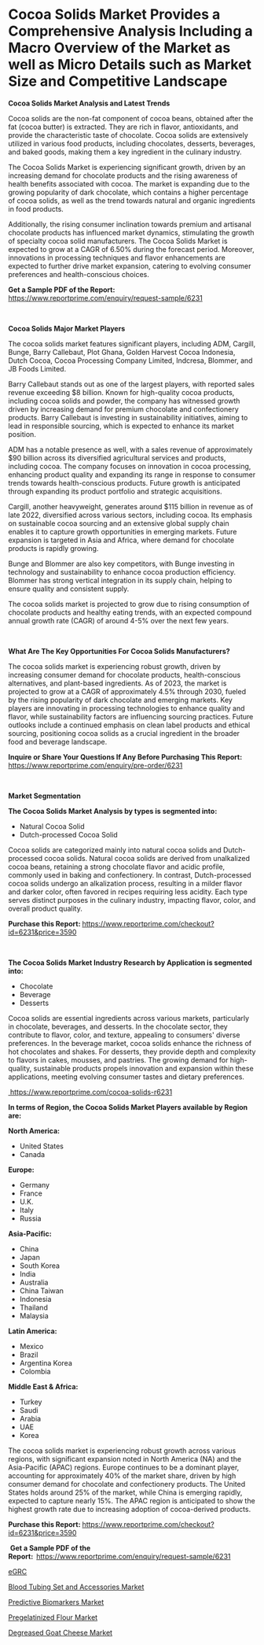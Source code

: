 <p><h1>Cocoa Solids Market Provides a Comprehensive Analysis Including a Macro Overview of the Market as well as Micro Details such as Market Size and Competitive Landscape</h1></p><p><strong>Cocoa Solids Market Analysis and Latest Trends</strong></p>
<p><p>Cocoa solids are the non-fat component of cocoa beans, obtained after the fat (cocoa butter) is extracted. They are rich in flavor, antioxidants, and provide the characteristic taste of chocolate. Cocoa solids are extensively utilized in various food products, including chocolates, desserts, beverages, and baked goods, making them a key ingredient in the culinary industry.</p><p>The Cocoa Solids Market is experiencing significant growth, driven by an increasing demand for chocolate products and the rising awareness of health benefits associated with cocoa. The market is expanding due to the growing popularity of dark chocolate, which contains a higher percentage of cocoa solids, as well as the trend towards natural and organic ingredients in food products.</p><p>Additionally, the rising consumer inclination towards premium and artisanal chocolate products has influenced market dynamics, stimulating the growth of specialty cocoa solid manufacturers. The Cocoa Solids Market is expected to grow at a CAGR of 6.50% during the forecast period. Moreover, innovations in processing techniques and flavor enhancements are expected to further drive market expansion, catering to evolving consumer preferences and health-conscious choices.</p></p>
<p><strong>Get a Sample PDF of the Report:&nbsp;</strong> <a href="https://www.reportprime.com/enquiry/request-sample/6231">https://www.reportprime.com/enquiry/request-sample/6231</a></p>
<p>&nbsp;</p>
<p><strong>Cocoa Solids Major Market Players</strong></p>
<p><p>The cocoa solids market features significant players, including ADM, Cargill, Bunge, Barry Callebaut, Plot Ghana, Golden Harvest Cocoa Indonesia, Dutch Cocoa, Cocoa Processing Company Limited, Indcresa, Blommer, and JB Foods Limited. </p><p>Barry Callebaut stands out as one of the largest players, with reported sales revenue exceeding $8 billion. Known for high-quality cocoa products, including cocoa solids and powder, the company has witnessed growth driven by increasing demand for premium chocolate and confectionery products. Barry Callebaut is investing in sustainability initiatives, aiming to lead in responsible sourcing, which is expected to enhance its market position.</p><p>ADM has a notable presence as well, with a sales revenue of approximately $90 billion across its diversified agricultural services and products, including cocoa. The company focuses on innovation in cocoa processing, enhancing product quality and expanding its range in response to consumer trends towards health-conscious products. Future growth is anticipated through expanding its product portfolio and strategic acquisitions.</p><p>Cargill, another heavyweight, generates around $115 billion in revenue as of late 2022, diversified across various sectors, including cocoa. Its emphasis on sustainable cocoa sourcing and an extensive global supply chain enables it to capture growth opportunities in emerging markets. Future expansion is targeted in Asia and Africa, where demand for chocolate products is rapidly growing.</p><p>Bunge and Blommer are also key competitors, with Bunge investing in technology and sustainability to enhance cocoa production efficiency. Blommer has strong vertical integration in its supply chain, helping to ensure quality and consistent supply.</p><p>The cocoa solids market is projected to grow due to rising consumption of chocolate products and healthy eating trends, with an expected compound annual growth rate (CAGR) of around 4-5% over the next few years.</p></p>
<p>&nbsp;</p>
<p><strong>What Are The Key Opportunities For Cocoa Solids Manufacturers?</strong></p>
<p><p>The cocoa solids market is experiencing robust growth, driven by increasing consumer demand for chocolate products, health-conscious alternatives, and plant-based ingredients. As of 2023, the market is projected to grow at a CAGR of approximately 4.5% through 2030, fueled by the rising popularity of dark chocolate and emerging markets. Key players are innovating in processing technologies to enhance quality and flavor, while sustainability factors are influencing sourcing practices. Future outlooks include a continued emphasis on clean label products and ethical sourcing, positioning cocoa solids as a crucial ingredient in the broader food and beverage landscape.</p></p>
<p><strong>Inquire or Share Your Questions If Any Before Purchasing This Report:</strong> <a href="https://www.reportprime.com/enquiry/pre-order/6231">https://www.reportprime.com/enquiry/pre-order/6231</a></p>
<p>&nbsp;</p>
<p><strong>Market Segmentation</strong></p>
<p><strong>The Cocoa Solids Market Analysis by types is segmented into:</strong></p>
<p><ul><li>Natural Cocoa Solid</li><li>Dutch-processed Cocoa Solid</li></ul></p>
<p><p>Cocoa solids are categorized mainly into natural cocoa solids and Dutch-processed cocoa solids. Natural cocoa solids are derived from unalkalized cocoa beans, retaining a strong chocolate flavor and acidic profile, commonly used in baking and confectionery. In contrast, Dutch-processed cocoa solids undergo an alkalization process, resulting in a milder flavor and darker color, often favored in recipes requiring less acidity. Each type serves distinct purposes in the culinary industry, impacting flavor, color, and overall product quality.</p></p>
<p><strong>Purchase this Report:&nbsp;</strong><a href="https://www.reportprime.com/checkout?id=6231&price=3590">https://www.reportprime.com/checkout?id=6231&price=3590</a></p>
<p>&nbsp;</p>
<p><strong>The Cocoa Solids Market Industry Research by Application is segmented into:</strong></p>
<p><ul><li>Chocolate</li><li>Beverage</li><li>Desserts</li></ul></p>
<p><p>Cocoa solids are essential ingredients across various markets, particularly in chocolate, beverages, and desserts. In the chocolate sector, they contribute to flavor, color, and texture, appealing to consumers' diverse preferences. In the beverage market, cocoa solids enhance the richness of hot chocolates and shakes. For desserts, they provide depth and complexity to flavors in cakes, mousses, and pastries. The growing demand for high-quality, sustainable products propels innovation and expansion within these applications, meeting evolving consumer tastes and dietary preferences.</p></p>
<p><a href="https://www.reportprime.com/cocoa-solids-r6231">&nbsp;https://www.reportprime.com/cocoa-solids-r6231</a></p>
<p><strong>In terms of Region, the Cocoa Solids Market Players available by Region are:</strong></p>
<p>
    <p> <strong> North America: </strong>
        <ul>
            <li>United States</li>
            <li>Canada</li>
        </ul>
        </p> 
    <p> <strong> Europe: </strong>
        <ul>
            <li>Germany</li>
            <li>France</li>
            <li>U.K.</li>
            <li>Italy</li>
            <li>Russia</li>
        </ul>
        </p> 
    <p> <strong> Asia-Pacific: </strong>
        <ul>
            <li>China</li>
            <li>Japan</li>
            <li>South Korea</li>
            <li>India</li>
            <li>Australia</li>
            <li>China Taiwan</li>
            <li>Indonesia</li>
            <li>Thailand</li>
            <li>Malaysia</li>
        </ul>
        </p> 
    <p> <strong> Latin America: </strong>
        <ul>
            <li>Mexico</li>
            <li>Brazil</li>
            <li>Argentina Korea</li>
            <li>Colombia</li>
        </ul>
        </p> 
    <p> <strong> Middle East & Africa: </strong>
        <ul>
            <li>Turkey</li>
            <li>Saudi</li>
            <li>Arabia</li>
            <li>UAE</li>
            <li>Korea</li>
        </ul>
    </p>
    </p>
<p><p>The cocoa solids market is experiencing robust growth across various regions, with significant expansion noted in North America (NA) and the Asia-Pacific (APAC) regions. Europe continues to be a dominant player, accounting for approximately 40% of the market share, driven by high consumer demand for chocolate and confectionery products. The United States holds around 25% of the market, while China is emerging rapidly, expected to capture nearly 15%. The APAC region is anticipated to show the highest growth rate due to increasing adoption of cocoa-derived products.</p></p>
<p><strong>Purchase this Report: </strong><a href="https://www.reportprime.com/checkout?id=6231&price=3590">https://www.reportprime.com/checkout?id=6231&price=3590</a></p>
<p>&nbsp;<strong>Get a Sample PDF of the Report:&nbsp;&nbsp;</strong><a href="https://www.reportprime.com/enquiry/request-sample/6231">https://www.reportprime.com/enquiry/request-sample/6231</a></p>
<p><strong></strong></p>
<p><p><a href="https://medium.com/@lillianamurazik2023/egrc%E5%B8%82%E5%A0%B4%E8%A6%8F%E6%A8%A1-%E6%88%90%E9%95%B7%E5%8B%95%E5%90%91-%E7%B5%B1%E8%A8%88-%E3%81%8A%E3%82%88%E3%81%B3%E4%BA%88%E6%B8%AC-2024%E5%B9%B4-2031%E5%B9%B4-a77e33e00b16">eGRC</a></p><p><a href="https://issuu.com/reportprime-2/docs/blood-tubing-set-and-accessories-ma_21847b1a579fa2">Blood Tubing Set and Accessories Market</a></p><p><a href="https://medium.com/@charlesporter2662/market-dynamics-and-future-trends-in-the-global-predictive-biomarkers-market-sector-forecasted-for-4107a402ef39">Predictive Biomarkers Market</a></p><p><a href="https://medium.com/@charlesporter2662/pregelatinized-flour-market-essentials-key-market-players-demand-drivers-and-roi-potential-9cc86042d570">Pregelatinized Flour Market</a></p><p><a href="https://issuu.com/reportprime-2/docs/degreased-goat-cheese-market-size-2_08dd556d31af99">Degreased Goat Cheese Market</a></p></p>